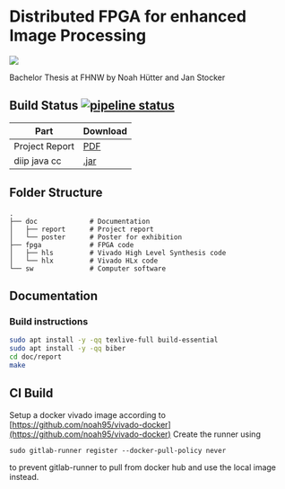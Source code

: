 # Distributed FPGA for enhanced Image Processing

![](https://i.imgur.com/bDxWlX4.png "")

Bachelor Thesis at FHNW by Noah Hütter and Jan Stocker

## Build Status [![pipeline status](https://gitlab.beeblebrox.ch/noah.huetter/diip/badges/master/pipeline.svg)](https://gitlab.beeblebrox.ch/noah.huetter/diip/commits/master)

| Part          | Download     |
| ------------- |:-------------|
| Project Report| [PDF](https://gitlab.beeblebrox.ch/noah.huetter/diip/-/jobs/artifacts/master/raw/doc/report/p6_diip_huetter_stocker.pdf?job=doc) |
| diip java cc  | [.jar](https://gitlab.beeblebrox.ch/noah.huetter/diip/-/jobs/artifacts/master/raw/sw/diip_java_cc/target/diip_java_cc-0.0.1-SNAPSHOT-jar-with-dependencies.jar?job=java) |

## Folder Structure
```
.
├── doc             # Documentation
│   ├── report      # Project report
│   └── poster      # Poster for exhibition
├── fpga            # FPGA code
│   ├── hls         # Vivado High Level Synthesis code
│   └── hlx         # Vivado HLx code
└── sw              # Computer software
```


## Documentation

### Build instructions

```bash
sudo apt install -y -qq texlive-full build-essential
sudo apt install -y -qq biber
cd doc/report
make
```

## CI Build
Setup a docker vivado image according to [https://github.com/noah95/vivado-docker](https://github.com/noah95/vivado-docker)
Create the runner using
```
sudo gitlab-runner register --docker-pull-policy never
```
to prevent gitlab-runner to pull from docker hub and use the local image instead.
